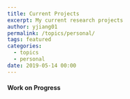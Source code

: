 ```yaml
---
title: Current Projects
excerpt: My current research projects
author: yjiang01
permalink: /topics/personal/
tags: featured
categories:
  - topics
  - personal
date: 2019-05-14 00:00
---
```


#### Work on Progress
